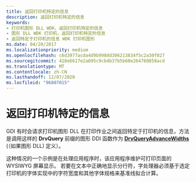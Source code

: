 ```yaml
---
title: 返回打印机特定的信息
description: 返回打印机特定的信息
keywords:
- 打印机图形 DLL WDK，返回打印机特定的信息
- 图形 DLL WDK 打印机，返回打印机特定的信息
- 返回特定于打印机的信息 WDK 打印机图形
ms.date: 04/20/2017
ms.localizationpriority: medium
ms.openlocfilehash: c6d3977acda4d9b998dd306213834f5c2a30f027
ms.sourcegitcommit: 418e6617e2a695c9cb4b37b5b60e264760858acd
ms.translationtype: MT
ms.contentlocale: zh-CN
ms.lasthandoff: 12/07/2020
ms.locfileid: "96807015"
---
```

# <a name="returning-printer-specific-information"></a>返回打印机特定的信息





GDI 有时会请求打印机图形 DLL 在打印作业之间返回特定于打印机的信息，方法是调用这样的 **DrvQuery** 前缀的图形 DDI 函数作为 [**DrvQueryAdvanceWidths**](/windows/win32/api/winddi/nf-winddi-drvqueryadvancewidths) (（如果图形 DLL) 定义）。

这种情况的一个示例是在处理应用程序时，该应用程序维护可打印页面的 WYSIWYG 屏幕显示。 若要在文本中正确地显示分行符，字处理器必须基于选定打印机的字体实现中的字符宽度和其他字体规格来基准线拟合计算。

 

